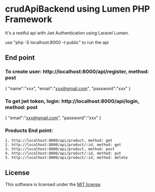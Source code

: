 # crudApiBackend using Lumen PHP Framework

It's a restful api with Jwt Authentication using Laravel Lumen.

use "php -S localhost:8000 -t public" to run the api

## End point

### To create user: http://localhost:8000/api/register, method: post
{
    "name":"xxx",
    "email":"xxx@gmail.com",
    "password":"xxx"
}
### To get jwt token, login: http://localhost:8000/api/login, method: post
{
    "email":"xxx@gmail.com",
    "password":"xxx"
}

### Products End point:
    1. http://localhost:8000/api/product, method: get
    2. http://localhost:8000/api/product/:id, method: get
    3. http://localhost:8000/api/product, method: post
    4. http://localhost:8000/api/product/:id, method: put
    5. http://localhost:8000/api/product/:id, method: delete


## License

This software is licensed under the [MIT license](https://opensource.org/licenses/MIT).
